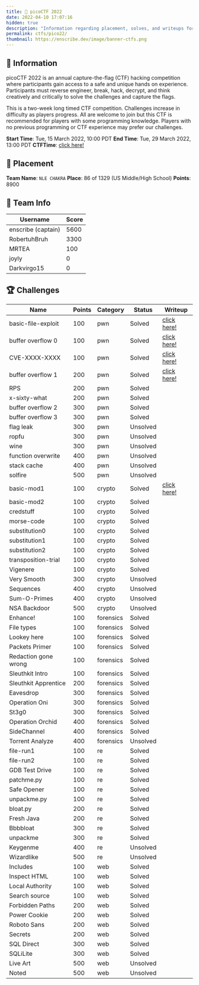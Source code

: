 ```yaml
---
title: 🚩 picoCTF 2022
date: 2022-04-10 17:07:16
hidden: true
description: "Information regarding placement, solves, and writeups for picoCTF 2022."
permalink: ctfs/pico22/
thumbnail: https://enscribe.dev/image/banner-ctfs.png
---
```

## 📜 Information

picoCTF 2022 is an annual capture-the-flag (CTF) hacking competition where participants gain access to a safe and unique hands on experience. Participants must reverse engineer, break, hack, decrypt, and think creatively and critically to solve the challenges and capture the flags.

This is a two-week long timed CTF competition. Challenges increase in difficulty as players progress. All are welcome to join but this CTF is recommended for players with some programming knowledge. Players with no previous programming or CTF experience may prefer our challenges.

**Start Time**: Tue, 15 March 2022, 10:00 PDT
**End Time**: Tue, 29 March 2022, 13:00 PDT
**CTFTime**: [click here!](https://ctftime.org/event/1578)

## 🥇 Placement

**Team Name**: `NLE CHAKRA`
**Place**: 86 of 1329 (US Middle/High School)
**Points**: 8900

## 👥 Team Info

| Username           | Score  |
|--------------------|--------|
| enscribe (captain) | 5600   |
| RobertuhBruh       | 3300   |
| MRTEA              | 100    |
| joyly              | 0      |
| Darkvirgo15        | 0      |

## 🏆 Challenges

|Name                |Points|Category |Status  |Writeup                                                                   |
|--------------------|------|---------|--------|--------------------------------------------------------------------------|
|basic-file-exploit  |100   |pwn      |Solved  |[click here!](https://enscribe.dev/ctfs/pico22/pwn/basic-file-exploit/)|
|buffer overflow 0   |100   |pwn      |Solved  |[click here!](https://enscribe.dev/ctfs/pico22/pwn/buffer-overflow-0/) |
|CVE-XXXX-XXXX       |100   |pwn      |Solved  |[click here!](https://enscribe.dev/ctfs/pico22/pwn/cve-xxxx-xxxx/)     |
|buffer overflow 1   |200   |pwn      |Solved  |[click here!](https://enscribe.dev/ctfs/pico22/pwn/buffer-overflow-1/) |
|RPS                 |200   |pwn      |Solved  |                                                                          |
|x-sixty-what        |200   |pwn      |Solved  |                                                                          |
|buffer overflow 2   |300   |pwn      |Solved  |                                                                          |
|buffer overflow 3   |300   |pwn      |Solved  |                                                                          |
|flag leak           |300   |pwn      |Unsolved|                                                                          |
|ropfu               |300   |pwn      |Unsolved|                                                                          |
|wine                |300   |pwn      |Unsolved|                                                                          |
|function overwrite  |400   |pwn      |Unsolved|                                                                          |
|stack cache         |400   |pwn      |Unsolved|                                                                          |
|solfire             |500   |pwn      |Unsolved|                                                                          |
|basic-mod1          |100   |crypto   |Solved  |[click here!](https://enscribe.dev/ctfs/pico22/crypto/basic-mod1/)     |
|basic-mod2          |100   |crypto   |Solved  |                                                                          |
|credstuff           |100   |crypto   |Solved  |                                                                          |
|morse-code          |100   |crypto   |Solved  |                                                                          |
|substitution0       |100   |crypto   |Solved  |                                                                          |
|substitution1       |100   |crypto   |Solved  |                                                                          |
|substitution2       |100   |crypto   |Solved  |                                                                          |
|transposition-trial |100   |crypto   |Solved  |                                                                          |
|Vigenere            |100   |crypto   |Solved  |                                                                          |
|Very Smooth         |300   |crypto   |Unsolved|                                                                          |
|Sequences           |400   |crypto   |Unsolved|                                                                          |
|Sum-O-Primes        |400   |crypto   |Unsolved|                                                                          |
|NSA Backdoor        |500   |crypto   |Unsolved|                                                                          |
|Enhance!            |100   |forensics|Solved  |                                                                          |
|File types          |100   |forensics|Solved  |                                                                          |
|Lookey here         |100   |forensics|Solved  |                                                                          |
|Packets Primer      |100   |forensics|Solved  |                                                                          |
|Redaction gone wrong|100   |forensics|Solved  |                                                                          |
|Sleuthkit Intro     |100   |forensics|Solved  |                                                                          |
|Sleuthkit Apprentice|200   |forensics|Solved  |                                                                          |
|Eavesdrop           |300   |forensics|Solved  |                                                                          |
|Operation Oni       |300   |forensics|Solved  |                                                                          |
|St3g0               |300   |forensics|Solved  |                                                                          |
|Operation Orchid    |400   |forensics|Solved  |                                                                          |
|SideChannel         |400   |forensics|Solved  |                                                                          |
|Torrent Analyze     |400   |forensics|Unsolved|                                                                          |
|file-run1           |100   |re       |Solved  |                                                                          |
|file-run2           |100   |re       |Solved  |                                                                          |
|GDB Test Drive      |100   |re       |Solved  |                                                                          |
|patchme.py          |100   |re       |Solved  |                                                                          |
|Safe Opener         |100   |re       |Solved  |                                                                          |
|unpackme.py         |100   |re       |Solved  |                                                                          |
|bloat.py            |200   |re       |Solved  |                                                                          |
|Fresh Java          |200   |re       |Solved  |                                                                          |
|Bbbbloat            |300   |re       |Solved  |                                                                          |
|unpackme            |300   |re       |Solved  |                                                                          |
|Keygenme            |400   |re       |Unsolved|                                                                          |
|Wizardlike          |500   |re       |Unsolved|                                                                          |
|Includes            |100   |web      |Solved  |                                                                          |
|Inspect HTML        |100   |web      |Solved  |                                                                          |
|Local Authority     |100   |web      |Solved  |                                                                          |
|Search source       |100   |web      |Solved  |                                                                          |
|Forbidden Paths     |200   |web      |Solved  |                                                                          |
|Power Cookie        |200   |web      |Solved  |                                                                          |
|Roboto Sans         |200   |web      |Solved  |                                                                          |
|Secrets             |200   |web      |Solved  |                                                                          |
|SQL Direct          |300   |web      |Solved  |                                                                          |
|SQLiLite            |300   |web      |Solved  |                                                                          |
|Live Art            |500   |web      |Unsolved|                                                                          |
|Noted               |500   |web      |Unsolved|                                                                          |
